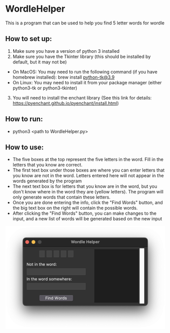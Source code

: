 # WordleHelper
This is a program that can be used to help you find 5 letter words for wordle

## How to set up:
1. Make sure you have a version of python 3 installed
2. Make sure you have the Tkinter library (this should be installed by default, but it may not be)
- On MacOS: You may need to run the following command (if you have homebrew installed): brew install python-tk@3.9
- On Linux: You may need to install it from your package manager (either python3-tk or python3-tkinter)
3. You will need to install the enchant library (See this link for details: https://pyenchant.github.io/pyenchant/install.html)

## How to run:
- python3 \<path to WordleHelper.py\>
  
## How to use:
- The five boxes at the top represent the five letters in the word. Fill in the letters that you know are correct.
- The first text box under those boxes are where you can enter letters that you know are not in the word. Letters entered here will not appear in the words generated by the program
- The next text box is for letters that you know are in the word, but you don't know where in the word they are (yellow letters). The program will only generate words that contain these letters.
- Once you are done entering the info, click the "Find Words" button, and the big text box on the right will contain the possible words.
- After clicking the "Find Words" button, you can make changes to the input, and a new list of words will be generated based on the new input

![A screenshot of the program](https://github.com/Jeremald/WordleHelper/blob/master/WordleHelper_Screenshot.png "Screenshot")
